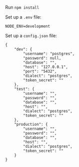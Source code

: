 Run `npm install`

Set up a `.env` file:
```
NODE_ENV=development
```

Set up a `config.json` file:
```
{
	"dev": {
		"username": "postgres",
		"password": null,
		"database": "",
		"host": "127.0.0.1",
		"port": "5432",
		"dialect": "postgres",
		"token_secret": ""
	},
	"test": {
		"username": "",
		"password": "",
		"database": "",
		"host": "",
		"dialect": "postgres",
		"token_secret": ""
	},
	"production": {
		"username": "",
		"password": "",
		"database": "",
		"host": "",
		"dialect": "postgres",
		"token_secret": ""
	}
}
```

